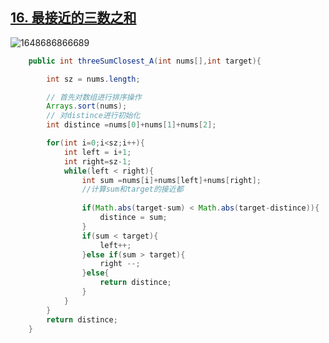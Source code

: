 ## [16. 最接近的三数之和](https://leetcode-cn.com/problems/3sum-closest/)

![1648686866689](https://tprzfbucket.oss-cn-beijing.aliyuncs.com/hadoop/202203/31/083427-662477.png)

~~~java
    public int threeSumClosest_A(int nums[],int target){

        int sz = nums.length;

        // 首先对数组进行排序操作
        Arrays.sort(nums);
        // 对distince进行初始化
        int distince =nums[0]+nums[1]+nums[2];

        for(int i=0;i<sz;i++){
            int left = i+1;
            int right=sz-1;
            while(left < right){
                int sum =nums[i]+nums[left]+nums[right];
                //计算sum和target的接近都
                
                if(Math.abs(target-sum) < Math.abs(target-distince)){
                    distince = sum;    
                }
                if(sum < target){
                    left++;
                }else if(sum > target){
                    right --;
                }else{
                    return distince;
                }
            }
        }
        return distince;
    }
~~~

